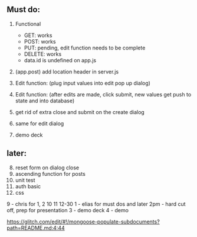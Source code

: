 ## Must do:
1. Functional
    * GET: works
    * POST: works
    * PUT: pending, edit function needs to be complete
    * DELETE: works
    * data.id is undefined on app.js

2. (app.post) add location header in server.js






3. Edit function: (plug input values into edit pop up dialog)
4. Edit function: (after edits are made, click submit, new values get push to state and into database)
5. get rid of extra close and submit on the create dialog
6. same for edit dialog
7. demo deck


## later:
8. reset form on dialog close
9. ascending function for posts
10. unit test
11. auth basic
12. css

9 - chris for 1, 2
10
11
12-30
1 - elias for must dos and later
2pm - hard cut off, prep for presentation
3 - demo deck
4 - demo



https://glitch.com/edit/#!/mongoose-populate-subdocuments?path=README.md:4:44
